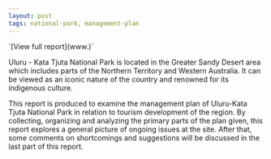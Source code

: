 ```yaml
---
layout: post
tags: national-park, management-plan
---
```


<div>
`[View full report](www.)`

Uluru - Kata Tjuta National Park is located in the Greater Sandy Desert area which includes parts of the Northern Territory and Western Australia. It can be viewed as an iconic nature of the country and renowned for its indigenous culture. 

This report is produced to examine the management plan of Uluru-Kata Tjuta National Park in relation to tourism development of the region. By collecting, organizing and analyzing the primary parts of the plan given, this report explores a general picture of ongoing issues at the site. After that, some comments on shortcomings and suggestions will be discussed in the last part of this report.
</div>

